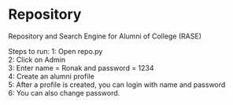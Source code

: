 # Repository
Repository and Search Engine for Alumni of College (RASE)

Steps to run:
1: Open repo.py  
2: Click on Admin   
3: Enter name = Ronak and password = 1234  
4: Create an alumni profile  
5: After a profile is created, you can login with name and password  
6: You can also change password.  
